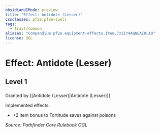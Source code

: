 ```yaml
---
obsidianUIMode: preview
title: "Effect: Antidote (Lesser)"
cssclasses: pf2e,pf2e-spell
tags:
  - trait/common
aliases: "Compendium.pf2e.equipment-effects.Item.7z1iY4AaNEAIKuAU"
license: OGL
---
```

# Effect: Antidote (Lesser)
## Level 1
### 






Granted by [[Antidote (Lesser)|Antidote (Lesser)]]

Implemented effects:

*   +2 item bonus to Fortitude saves against poisons

*Source: Pathfinder Core Rulebook*
*OGL*